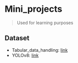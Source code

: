 # Mini_projects 
> Used for learning purposes
## Dataset
- Tabular_data_handling: [link](https://raw.githubusercontent.com/justmarkham/scikit-learn-videos/master/data/Advertising.csv)
- YOLOv8: [link](https://drive.google.com/u/0/uc?id=1--0QuKMwj31K-CSvD8oq5fceFweiFPuN&export=download)
